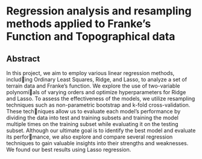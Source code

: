 # Regression analysis and resampling methods applied to Franke’s Function and Topographical data

## Abstract 
In this project, we aim to employ various linear regression methods, including Ordinary Least Squares, Ridge, and Lasso, to analyze a set of terrain
data and Franke’s function. We explore the use of two-variable polynomials of varying orders and optimize hyperparameters for Ridge and Lasso.
To assess the effectiveness of the models, we utilize resampling techniques
such as non-parametric bootstrap and k-fold cross-validation. These techniques allow us to evaluate each model’s performance by dividing the data
into test and training subsets and training the model multiple times on
the training subset while evaluating it on the testing subset. Although
our ultimate goal is to identify the best model and evaluate its performance, we also explore and compare several regression techniques to gain
valuable insights into their strengths and weaknesses. We found our best
results using Lasso regression.
